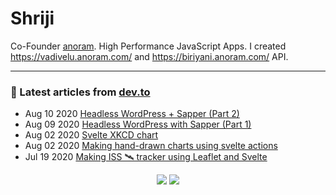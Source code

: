 # Shriji
Co-Founder [anoram](https://anoram.com). High Performance JavaScript Apps. I created https://vadivelu.anoram.com/ and https://biriyani.anoram.com/ API.
<hr>

### 📝 Latest articles from [dev.to](https://dev.to/shriji)

* Aug 10 2020 [Headless WordPress + Sapper (Part 2)](https://dev.to/shriji/headless-wordpress-sapper-part-2-2onf) 
* Aug 09 2020 [Headless WordPress with Sapper (Part 1)](https://dev.to/shriji/headless-wordpress-with-sapper-4b6j) 
* Aug 02 2020 [Svelte XKCD chart](https://dev.to/shriji/svelte-xkcd-chart-22d0) 
* Aug 02 2020 [Making hand-drawn charts using svelte actions](https://dev.to/shriji/making-hand-drawn-charts-using-svelte-actions-ai7) 
* Jul 19 2020 [Making ISS 🛰️ tracker using Leaflet and Svelte](https://dev.to/shriji/making-iss-tracker-using-leaflet-and-svelte-gg6) 


<p align="center">

<img src="https://visitor-badge.laobi.icu/badge?page_id=peopledrivemecrazy.peopledrivemecrazy" />

<img src="https://img.shields.io/badge/dynamic/json?color=brightgreen&label=followers&query=followers&url=https%3A%2F%2Fapi.github.com%2Fusers%2Fpeopledrivemecrazy" />

</p>

